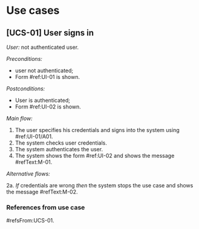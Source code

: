 # Use cases 

## [UCS-01] User signs in
*User:* not authenticated user.

*Preconditions:*

- user not authenticated;
- Form #ref:UI-01 is shown.

*Postconditions:*

- User is authenticated;
- Form #ref:UI-02 is shown.

*Main flow:*

1. The user specifies his credentials and signs into the system using #ref:UI-01/A01.
2. The system checks user credentials.
3. The system authenticates the user.
4. The system shows the form #ref:UI-02 and shows the message #refText:M-01.

*Alternative flows:*

2a. *If* credentials are wrong *then* the system stops the use case and shows the message #refText:M-02.

### References from use case
#refsFrom:UCS-01.

